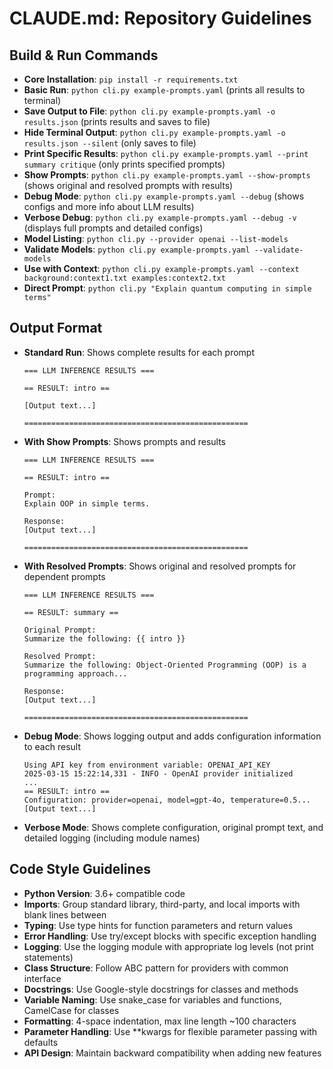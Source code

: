 # CLAUDE.md: Repository Guidelines

## Build & Run Commands
- **Core Installation**: `pip install -r requirements.txt`
- **Basic Run**: `python cli.py example-prompts.yaml` (prints all results to terminal)
- **Save Output to File**: `python cli.py example-prompts.yaml -o results.json` (prints results and saves to file)
- **Hide Terminal Output**: `python cli.py example-prompts.yaml -o results.json --silent` (only saves to file)
- **Print Specific Results**: `python cli.py example-prompts.yaml --print summary critique` (only prints specified prompts)
- **Show Prompts**: `python cli.py example-prompts.yaml --show-prompts` (shows original and resolved prompts with results)
- **Debug Mode**: `python cli.py example-prompts.yaml --debug` (shows configs and more info about LLM results)
- **Verbose Debug**: `python cli.py example-prompts.yaml --debug -v` (displays full prompts and detailed configs)
- **Model Listing**: `python cli.py --provider openai --list-models`
- **Validate Models**: `python cli.py example-prompts.yaml --validate-models`
- **Use with Context**: `python cli.py example-prompts.yaml --context background:context1.txt examples:context2.txt`
- **Direct Prompt**: `python cli.py "Explain quantum computing in simple terms"`

## Output Format
- **Standard Run**: Shows complete results for each prompt
  ```
  === LLM INFERENCE RESULTS ===

  == RESULT: intro ==

  [Output text...]

  ==================================================
  ```

- **With Show Prompts**: Shows prompts and results
  ```
  === LLM INFERENCE RESULTS ===

  == RESULT: intro ==

  Prompt:
  Explain OOP in simple terms.

  Response:
  [Output text...]

  ==================================================
  ```

- **With Resolved Prompts**: Shows original and resolved prompts for dependent prompts
  ```
  === LLM INFERENCE RESULTS ===

  == RESULT: summary ==

  Original Prompt:
  Summarize the following: {{ intro }}

  Resolved Prompt:
  Summarize the following: Object-Oriented Programming (OOP) is a programming approach...

  Response:
  [Output text...]

  ==================================================
  ```

- **Debug Mode**: Shows logging output and adds configuration information to each result
  ```
  Using API key from environment variable: OPENAI_API_KEY
  2025-03-15 15:22:14,331 - INFO - OpenAI provider initialized
  ...
  == RESULT: intro ==
  Configuration: provider=openai, model=gpt-4o, temperature=0.5...
  [Output text...]
  ```
- **Verbose Mode**: Shows complete configuration, original prompt text, and detailed logging (including module names)

## Code Style Guidelines
- **Python Version**: 3.6+ compatible code
- **Imports**: Group standard library, third-party, and local imports with blank lines between
- **Typing**: Use type hints for function parameters and return values
- **Error Handling**: Use try/except blocks with specific exception handling
- **Logging**: Use the logging module with appropriate log levels (not print statements)
- **Class Structure**: Follow ABC pattern for providers with common interface
- **Docstrings**: Use Google-style docstrings for classes and methods
- **Variable Naming**: Use snake_case for variables and functions, CamelCase for classes
- **Formatting**: 4-space indentation, max line length ~100 characters
- **Parameter Handling**: Use **kwargs for flexible parameter passing with defaults
- **API Design**: Maintain backward compatibility when adding new features